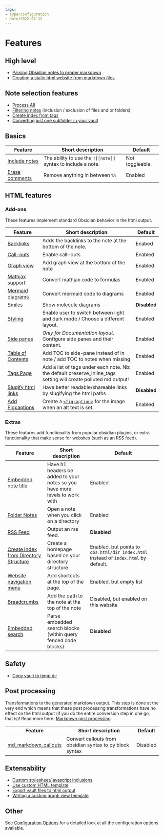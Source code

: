 ```yaml
---
tags:
- type/configuration
- date/2022-02-12
---
```

# Features


## High level

- [Parsing Obsidian notes to proper markdown](../../General%20Information/Parsing%20Obsidian%20notes%20to%20proper%20markdown.md)
- [Creating a static html website from markdown files](../../General%20Information/Creating%20a%20static%20html%20website%20from%20markdown%20files.md)

## Note selection features

- [Process All](../../Configurations/Modes/Process%20All.md)
- [Filtering notes](../../Configurations/Modes/Filtering%20notes.md) (inclusion / exclusion of files and or folders)
- [Create index from tags](../../Configurations/Modes/Create%20index%20from%20tags.md)
- [Converting just one subfolder in your vault](../../Instructions/Tutorials/Converting%20just%20one%20subfolder%20in%20your%20vault.md)

## Basics
| Feature | Short description | Default |
| ------- | ----------------- | ------- |
| [Include notes](../../Configurations/Features/Include%20notes.md) | The ability to use the `![[note]]` syntax to include a note. | Not toggleable. |
| [Erase comments](../../Configurations/Configuration%20Options.md#simple-feature-toggles) | Remove anything in between `%%` | Enabled |

## HTML features
### Add-ons
These features implement standard Obsidian behavior in the html output.

| Feature | Short description | Default |
| ------- | ----------------- | ------- |
| [Backlinks](../../Configurations/Features/Backlinks.md) | Adds the backlinks to the note at the bottom of the note. | Enabed |
| [Call-outs](../../Demonstrations/Implementing%20Call-outs.md) | Enable call-outs | Enabled |
| [Graph view](../../Configurations/Features/Graph%20view.md) | Add graph view at the bottom of the note | Enabled |
| [Mathjax support](../../Demonstrations/Implementing%20Latex.md) | Convert mathjax code to formulas | Enabled |
| [Mermaid diagrams](../../Demonstrations/Implementing%20Mermaid%20diagrams%20in%20HTML%20output.md) | Convert mermaid code to diagrams | Enabled |
| [Smiles](../../Configurations/Features/Smiles.md) | Show molecule diagrams | **Disabled** |
| [Styling](../../Configurations/Styling/Styling.md) | Enable user to switch between light and dark mode / Choose a different layout. | Enabled |
| [Side panes](../../Configurations/Features/Side%20panes.md) | *Only for Documentation layout*. Configure side panes and their content. | Enabled |
| [Table of Contents](../../Configurations/Styling/Styling.md#table-of-contents) | Add TOC to side-pane instead of in note / add TOC to notes when missing | Enabled |
| [Tags Page](../../Configurations/Features/Tags%20Page.md) | Add a list of tags under each note. Nb: the default preserve_inline_tags setting will create polluted md output! | Enabled |
| [Slugify html links](../../Configurations/Features/Slugify%20html%20links.md) | Have better readable/shareable links by slugifying the html paths | **Disabled** |
| [Add Figcaptions](../../Configurations/Configuration%20Options.md#img_alt_text_use_figure) | Create a [`<figcaption>`](https://developer.mozilla.org/en-US/docs/Web/HTML/Element/figcaption) for the image when an alt text is set. | Enabled |

### Extras
These features add functionality from popular obsidian plugins, or extra functionality that make sense for websites (such as an RSS feed).

| Feature | Short description | Default |
| ------- | ----------------- | ------- |
| [Embedded note title](../../Configurations/Features/Embedded%20note%20title.md) | Have h1 headers be added to your notes so you have more levels to work with | Enabled |
| [Folder Notes](../../Configurations/Features/Folder%20Notes.md) | Open a note when you click on a directory | Enabled |
| [RSS Feed](../../Configurations/Features/RSS%20Feed.md) | Output an rss feed. | **Disabled** |
| [Create Index from Directory Structure](../../Configurations/Modes/Create%20Index%20from%20Directory%20Structure.md) | Create a homepage based on your directory structure | Enabled, but points to `obs.html/dir_index.html` instead of `index.html` by default. |
| [Website navigation menu](../../Configurations/Features/Website%20navigation%20menu.md) | Add shortcuts at the top of the page. | Enabled, but empty list |
| [Breadcrumbs](../../Configurations/Features/Breadcrumbs.md) | Add the path to the note at the top of the note | Disabled, but enabled on this website |
| [Embedded search](../../Demonstrations/Embedded%20search.md) | Parse embedded search blocks (within query fenced code blocks) | **Disabled** |

## Safety

- [Copy vault to temp dir](../../Configurations/Modes/Copy%20vault%20to%20temp%20dir.md)

## Post processing
Transformations to the generated markdown output. This step is done at the very end which means that these post processing transformations have no effect on the html output (if you do the entire conversion step in one go, that is)! Read more here: [Markdown post processing](../../Configurations/Features/Markdown%20post%20processing.md)

| Feature | Short description | Default |
| ------- | ----------------- | ------- |
| [md_markdown_callouts](../../Configurations/Features/Markdown%20post%20processing.md#md_markdown_callouts) | Convert callouts from obsidian syntax to py block syntax | Disabled |

## Extensability

- [Custom stylesheet/javascript inclusions](../../Configurations/Configuration%20Options.md#html-custom-inclusions)
- [Use custom HTML template](../../Configurations/Configuration%20Options.md#html-template-path-str)
- [Export vault files to html output](../../Configurations/Tweaking/Export%20vault%20files%20to%20html%20output.md)
- [Writing a custom graph view template](../../Configurations/Styling/Writing%20a%20custom%20graph%20view%20template.md)

## Other
See [Configuration Options](../../Configurations/Configuration%20Options.md) for a detailed look at all the configuration options available.
